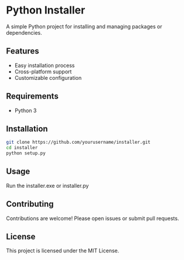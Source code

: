 # Python Installer

A simple Python project for installing and managing packages or dependencies.

## Features

- Easy installation process
- Cross-platform support
- Customizable configuration

## Requirements

- Python 3

## Installation

```bash
git clone https://github.com/yourusername/installer.git
cd installer
python setup.py
```

## Usage

Run the installer.exe or installer.py

## Contributing

Contributions are welcome! Please open issues or submit pull requests.

## License

This project is licensed under the MIT License.